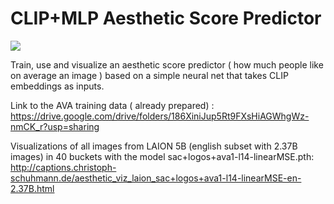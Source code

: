 # CLIP+MLP Aesthetic Score Predictor

<p>
<a href="https://console.tiyaro.ai/explore?q=CompVis/stable-diffusion-v1-4&pub=CompVis"> <img src="https://tiyaro-public-docs.s3.us-west-2.amazonaws.com/assets/try_on_tiyaro_badge.svg"></a>
</p>


Train, use and visualize an aesthetic score predictor ( how much people like on average an image ) based on a simple neural net that takes CLIP embeddings as inputs.


Link to the AVA training data ( already prepared) :
https://drive.google.com/drive/folders/186XiniJup5Rt9FXsHiAGWhgWz-nmCK_r?usp=sharing


Visualizations of all images from LAION 5B (english subset with 2.37B images) in 40 buckets with the model sac+logos+ava1-l14-linearMSE.pth:
http://captions.christoph-schuhmann.de/aesthetic_viz_laion_sac+logos+ava1-l14-linearMSE-en-2.37B.html


